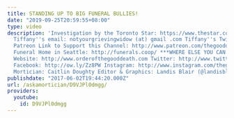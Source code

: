 ```yaml
---
title: STANDING UP TO BIG FUNERAL BULLIES!
date: "2019-09-25T20:59:55+08:00"
type: video
description: 'Investigation by the Toronto Star: https://www.thestar.com/news/canada/2017/03/10/funeral-home-sales-practices-place-high-cost-on-grieving-families.html
  Tiffany''s email: notyourgrievingwidow (at) gmail .com Tiffany''s Twitter: http://www.twitter.com/deathwarriorT
  Patreon Link to Support this Channel: http://www.patreon.com/thegooddeath Co-Op
  Funeral Home in Seattle: http://funerals.coop/ ***WHERE ELSE YOU CAN FIND ME***
  Website: http://www.orderofthegooddeath.com Twitter: http://www.twitter.com/thegooddeath
  Facebook: http://ow.ly/Zz8PW Instagram: http://www.instagram.com/thegooddeath ***CREDITS***
  Mortician: Caitlin Doughty Editor & Graphics: Landis Blair (@landisblair)'
publishdate: "2017-06-02T19:44:20.000Z"
url: /askamortician/D9VJPl0dmgg/
providers:
  youtube:
    id: D9VJPl0dmgg
---
```

